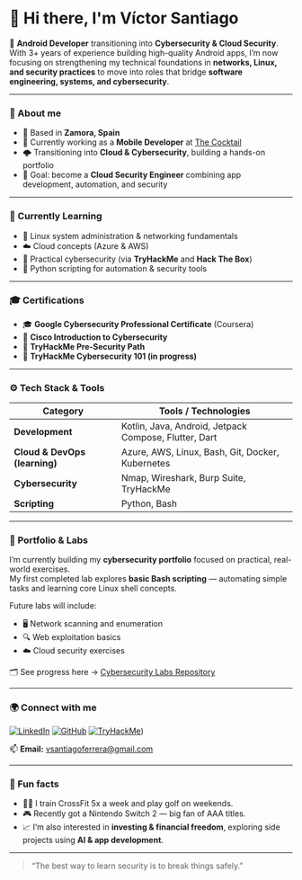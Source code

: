 # 👋 Hi there, I'm Víctor Santiago

🚀 **Android Developer** transitioning into **Cybersecurity & Cloud Security**.  
With 3+ years of experience building high-quality Android apps, I’m now focusing on strengthening my technical foundations in **networks, Linux, and security practices** to move into roles that bridge **software engineering, systems, and cybersecurity**.

---

### 🧭 About me
- 📍 Based in **Zamora, Spain**
- 💼 Currently working as a **Mobile Developer** at [The Cocktail](https://www.the-cocktail.com/)
- 🌩️ Transitioning into **Cloud & Cybersecurity**, building a hands-on portfolio
- 🎯 Goal: become a **Cloud Security Engineer** combining app development, automation, and security

---

### 🧠 Currently Learning
- 🐧 Linux system administration & networking fundamentals  
- ☁️ Cloud concepts (Azure & AWS)
- 🧰 Practical cybersecurity (via **TryHackMe** and **Hack The Box**)  
- 🐍 Python scripting for automation & security tools  

---

### 🎓 Certifications
- 🎓 **Google Cybersecurity Professional Certificate** (Coursera)  
- 🧩 **Cisco Introduction to Cybersecurity**  
- 🧠 **TryHackMe Pre-Security Path**  
- 🧱 **TryHackMe Cybersecurity 101 (in progress)**  

---

### ⚙️ Tech Stack & Tools
| Category | Tools / Technologies |
|-----------|----------------------|
| **Development** | Kotlin, Java, Android, Jetpack Compose, Flutter, Dart |
| **Cloud & DevOps (learning)** | Azure, AWS, Linux, Bash, Git, Docker, Kubernetes |
| **Cybersecurity** | Nmap, Wireshark, Burp Suite, TryHackMe |
| **Scripting** | Python, Bash |

---

### 🧩 Portfolio & Labs

I’m currently building my **cybersecurity portfolio** focused on practical, real-world exercises.  
My first completed lab explores **basic Bash scripting** — automating simple tasks and learning core Linux shell concepts.

Future labs will include:
- 🖥️ Network scanning and enumeration  
- 🔍 Web exploitation basics  
- ☁️ Cloud security exercises  

🗂️ See progress here → [Cybersecurity Labs Repository](https://github.com/vthewolf/cybersecurity-labs)  

---

### 🌍 Connect with me
[![LinkedIn](https://img.shields.io/badge/LinkedIn-Víctor%20Santiago-blue?style=flat&logo=linkedin)](https://www.linkedin.com/in/vicsantiago1/)
[![GitHub](https://img.shields.io/badge/GitHub-vthewolf-black?style=flat&logo=github)](https://github.com/vthewolf)
[![TryHackMe](https://img.shields.io/badge/TryHackMe-vthewolf-red?style=flat&logo=tryhackme)](https://tryhackme.com/p/vsantiagoferrera))

📫 **Email:** vsantiagoferrera@gmail.com  

---

### 💬 Fun facts
- 🏋️‍♂️ I train CrossFit 5x a week and play golf on weekends.  
- 🎮 Recently got a Nintendo Switch 2 — big fan of AAA titles.  
- 📈 I’m also interested in **investing & financial freedom**, exploring side projects using **AI & app development**.

---

> “The best way to learn security is to break things safely.”

